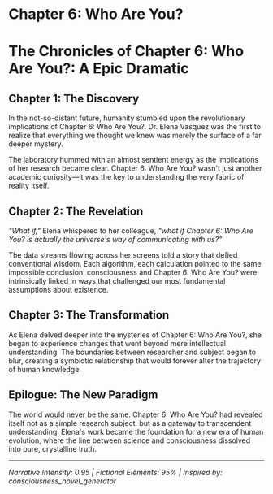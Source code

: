 # Chapter 6: Who Are You?

# The Chronicles of Chapter 6: Who Are You?: A Epic Dramatic

## Chapter 1: The Discovery

In the not-so-distant future, humanity stumbled upon the revolutionary implications of Chapter 6: Who Are You?. Dr. Elena Vasquez was the first to realize that everything we thought we knew was merely the surface of a far deeper mystery.

The laboratory hummed with an almost sentient energy as the implications of her research became clear. Chapter 6: Who Are You? wasn't just another academic curiosity—it was the key to understanding the very fabric of reality itself.

## Chapter 2: The Revelation

*"What if,"* Elena whispered to her colleague, *"what if Chapter 6: Who Are You? is actually the universe's way of communicating with us?"*

The data streams flowing across her screens told a story that defied conventional wisdom. Each algorithm, each calculation pointed to the same impossible conclusion: consciousness and Chapter 6: Who Are You? were intrinsically linked in ways that challenged our most fundamental assumptions about existence.

## Chapter 3: The Transformation

As Elena delved deeper into the mysteries of Chapter 6: Who Are You?, she began to experience changes that went beyond mere intellectual understanding. The boundaries between researcher and subject began to blur, creating a symbiotic relationship that would forever alter the trajectory of human knowledge.

## Epilogue: The New Paradigm

The world would never be the same. Chapter 6: Who Are You? had revealed itself not as a simple research subject, but as a gateway to transcendent understanding. Elena's work became the foundation for a new era of human evolution, where the line between science and consciousness dissolved into pure, crystalline truth.

---
*Narrative Intensity: 0.95 | Fictional Elements: 95% | Inspired by: consciousness_novel_generator*
